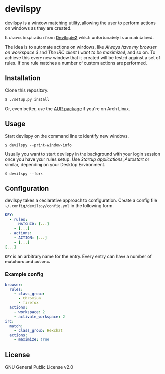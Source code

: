 # devilspy

devilspy is a window matching utility, allowing the user to perform
actions on windows as they are created.

It draws inspiration from [Devilspie2](https://www.nongnu.org/devilspie2/) which
unfortunately is unmaintained.

The idea is to automate actions on windows, like *Always have my browser on
workspace 3* and *The IRC client I want to be maximized*, and so on. To
achieve this every new window that is created will be tested against a set of
rules. If one rule matches a number of custom actions are performed.

## Installation

Clone this repository.

```
$ ./setup.py install
```

Or, even better, use the [AUR
package](https://aur.archlinux.org/packages/devilspy/) if you're on Arch Linux.

## Usage

Start devilspy on the command line to identify new windows.

```
$ devilspy --print-window-info
```

Usually you want to start devilspy in the background with your login session
once you have your rules setup. Use *Startup applications*, *Autostart* or
similar, depending on your Desktop Environment.

```
$ devilspy --fork
```

## Configuration

devilspy takes a declarative approach to configuration. Create a config file
`~/.config/devilspy/config.yml` in the following form.

```yaml
KEY:
  - rules:
    - MATCHER: [...]
    - [...]
  - actions:
    - ACTION: [...]
    - [...]
[...]
```

`KEY` is an arbitrary name for the entry. Every entry can have a number of
matchers and actions.

### Example config

```yaml
browser:
  rules:
    - class_group:
      - Chromium
      - firefox
  actions:
    - workspace: 2
    - activate_workspace: 2
irc:
  match:
    - class_group: Hexchat
  actions:
    - maximize: true
```

## License

GNU General Public License v2.0
